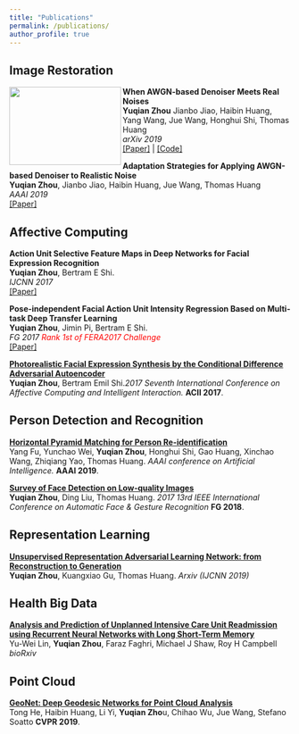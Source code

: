 ```yaml
---
title: "Publications"
permalink: /publications/
author_profile: true
---
```

## Image Restoration
<img align="left" width="200" height="140" src="http://yzhouas.github.io/images/denoise.png">

<b>When AWGN-based Denoiser Meets Real Noises</b> <br>
<b>Yuqian Zhou</b> Jianbo Jiao, Haibin Huang, Yang Wang, Jue Wang, Honghui Shi, Thomas Huang 
<br> <i>arXiv 2019</i>
<br>[[Paper]](https://arxiv.org/pdf/1904.03485.pdf) | [[Code]](https://github.com/yzhouas/PD-Denoising-pytorch)

<b>Adaptation Strategies for Applying AWGN-based Denoiser to Realistic Noise</b> <br>
<b>Yuqian Zhou</b>, Jianbo Jiao, Haibin Huang, Jue Wang, Thomas Huang 
<br> <i>AAAI 2019</i>
<br>[[Paper]](https://www.aaai.org/Papers/AAAI/2019/SA-ZhouY.332.pdf)

## Affective Computing
<b>Action Unit Selective Feature Maps in Deep Networks for Facial Expression Recognition</b> <br>
<b>Yuqian Zhou</b>, Bertram E Shi. 
<br> <i>IJCNN 2017</i>
<br>[[Paper]](https://ieeexplore.ieee.org/abstract/document/7966100)

<b>Pose-independent Facial Action Unit Intensity Regression Based on Multi-task Deep Transfer Learning</b> <br>
<b>Yuqian Zhou</b>, Jimin Pi, Bertram E Shi. 
<br> <i>FG 2017 <span style="color:red">Rank 1st of FERA2017 Challenge</span></i>
<br>[[Paper]](https://ieeexplore.ieee.org/abstract/document/7961835)

<b>[Photorealistic Facial Expression Synthesis by the Conditional Difference Adversarial Autoencoder](http://yzhouas.github.io/publications/ExpGAN)</b><br>
<b>Yuqian Zhou</b>, Bertram Emil Shi.<i>2017 Seventh International Conference on Affective Computing and Intelligent Interaction.</i> <b>ACII 2017</b>. 

## Person Detection and Recognition
<b>[Horizontal Pyramid Matching for Person Re-identification](http://yzhouas.github.io/publications/reid)</b> <br>
Yang Fu, Yunchao Wei, <b>Yuqian Zhou</b>, Honghui Shi, Gao Huang, Xinchao Wang, Zhiqiang Yao, Thomas Huang. <i>AAAI conference on Artificial Intelligence.</i> <b>AAAI 2019</b>.

<b>[Survey of Face Detection on Low-quality Images](https://ieeexplore.ieee.org/abstract/document/8373914)</b> <br>
<b>Yuqian Zhou</b>, Ding Liu, Thomas Huang. <i>2017 13rd IEEE International Conference on Automatic Face & Gesture Recognition</i> <b>FG 2018</b>.
## Representation Learning

<b>[Unsupervised Representation Adversarial Learning Network: from Reconstruction to Generation](https://arxiv.org/abs/1804.07353)</b> <br>
<b>Yuqian Zhou</b>, Kuangxiao Gu, Thomas Huang. <i>Arxiv (IJCNN 2019)</i> 




## Health Big Data
<b>[Analysis and Prediction of Unplanned Intensive Care Unit Readmission using Recurrent Neural Networks with Long Short-Term Memory](https://www.biorxiv.org/content/10.1101/385518v1.abstract)</b> <br>
Yu-Wei Lin, <b>Yuqian Zhou</b>, Faraz Faghri, Michael J Shaw, Roy H Campbell <i>bioRxiv</i> 

## Point Cloud
<b>[GeoNet: Deep Geodesic Networks for Point Cloud Analysis](https://arxiv.org/pdf/1901.00680.pdf)</b> <br>
Tong He,  Haibin Huang,  Li Yi,  <b>Yuqian Zho</b>u,  Chihao Wu,  Jue Wang,  Stefano Soatto  <b>CVPR 2019</b>. 

